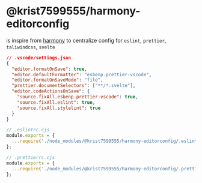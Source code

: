 # @krist7599555/harmony-editorconfig

is inspire from [harmony](https://github.com/haydenbleasel/harmony) to centralize config for `eslint`, `prettier`, `taliwindcss`, `svelte`

```json
// .vscode/settings.json
{
  "editor.formatOnSave": true,
  "editor.defaultFormatter": "esbenp.prettier-vscode",
  "editor.formatOnSaveMode": "file",
  "prettier.documentSelectors": ["**/*.svelte"],
  "editor.codeActionsOnSave": {
    "source.fixAll.esbenp.prettier-vscode": true,
    "source.fixAll.eslint": true,
    "source.fixAll.stylelint": true
  }
}
```

```javascript
// .eslintrc.cjs
module.exports = {
  ...require('./node_modules/@krist7599555/harmony-editorconfig/.eslintrc.cjs'),
};
```

```javascript
// .prettierrc.cjs
module.exports = {
  ...require('./node_modules/@krist7599555/harmony-editorconfig/.prettierrc.cjs'),
};
```
